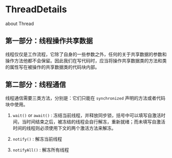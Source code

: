 # ThreadDetails
about Thread

## 第一部分：线程操作共享数据
  线程仅仅是工作流程，它除了自身的一些参数之外，任何的关于共享数据的参数和操作方法他都不会保留。因此我们在写代码时，应当将操作共享数据类的方法和类的属性写在被操作的共享数据类的代码块内部。
## 第二部分：线程通信
  线程通信需要三类方法，分别是：它们只能在 `synchronized` 声明的方法或者代码块中使用。

  1. `wait()`  or  `await()`  : 冻结当前线程，并释放同步锁，括号中可以填写自激活时间，当时间结束之后，被冻结的线程会自行解冻，重新就绪；而未填写自激活时间的线程则必须使用下文的两个激活方法来解冻。

  2. `notify()`  : 解冻当前线程
 
  3. `notifyAll()`  : 解冻所有线程


